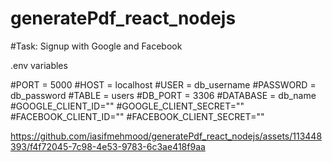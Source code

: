 # generatePdf_react_nodejs

#Task: Signup with Google and Facebook

.env variables

#PORT = 5000
#HOST = localhost
#USER = db_username
#PASSWORD = db_password
#TABLE = users
#DB_PORT = 3306
#DATABASE = db_name
#GOOGLE_CLIENT_ID=""
#GOOGLE_CLIENT_SECRET=""
#FACEBOOK_CLIENT_ID=""
#FACEBOOK_CLIENT_SECRET=""

https://github.com/iasifmehmood/generatePdf_react_nodejs/assets/113448393/f4f72045-7c98-4e53-9783-6c3ae418f9aa
